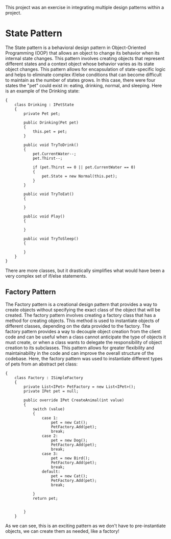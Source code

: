 This project was an exercise in integrating multiple design patterns within a project. 

<h1>State Pattern</h1>

The State pattern is a behavioral design pattern in Object-Oriented Programming (OOP) that allows an object to change its behavior when its internal state changes. This pattern involves creating objects that represent different states and a context object whose behavior varies as its state object changes. This pattern allows for encapsulation of state-specific logic and helps to eliminate complex if/else conditions that can become difficult to maintain as the number of states grows. In this case, there were four states the "pet" could exist in: eating, drinking, normal, and sleeping. Here is an example of the Drinking state: 

```namespace ExcitingVirtualPetCore
{
    class Drinking : IPetState
    {
        private Pet pet;

        public Drinking(Pet pet)
        {
            this.pet = pet;
        }

        public void TryToDrink()
        {
            pet.CurrentWater--;
            pet.Thirst--;

            if (pet.Thirst == 0 || pet.CurrentWater == 0)
            {
                pet.State = new Normal(this.pet);
            }
        }

        public void TryToEat()
        {

        }

        public void Play()
        {

        }

        public void TryToSleep()
        {

        }
    }
}
```
There are more classes, but it drastically simplifies what would have been a very complex set of if/else statements. 

<h2>Factory Pattern</h2>
The Factory pattern is a creational design pattern  that provides a way to create objects without specifying the exact class of the object that will be created. The factory pattern involves creating a factory class that has a method for creating objects. This method is used to instantiate objects of different classes, depending on the data provided to the factory. The factory pattern provides a way to decouple object creation from the client code and can be useful when a class cannot anticipate the type of objects it must create, or when a class wants to delegate the responsibility of object creation to its subclasses. This pattern allows for greater flexibility and maintainability in the code and can improve the overall structure of the codebase. Here, the factory pattern was used to instantiate different types of pets from an abstract pet class:

```
{
    class Factory : ISimpleFactory
    {
        private List<IPet> PetFactory = new List<IPet>();
        private IPet pet = null;

        public override IPet CreateAnimal(int value)
        {
            switch (value)
            {
                case 1:
                    pet = new Cat();
                    PetFactory.Add(pet);
                    break;
                case 2:
                    pet = new Dog();
                    PetFactory.Add(pet);
                    break;
                case 3:
                    pet = new Bird();
                    PetFactory.Add(pet);
                    break;
                default:
                    pet = new Cat();
                    PetFactory.Add(pet);
                    break;
                       
            }
            return pet;


        }
    }
```
As we can see, this is an exciting pattern as we don't have to pre-instantiate objects, we can create them as needed, like a factory!
